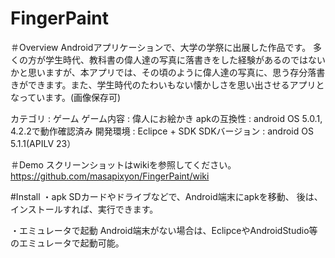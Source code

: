 # FingerPaint

＃Overview
Androidアプリケーションで、大学の学祭に出展した作品です。
多くの方が学生時代、教科書の偉人達の写真に落書きをした経験があるのではないかと思いますが、本アプリでは、その頃のように偉人達の写真に、思う存分落書きができます。また、学生時代のたわいもない懐かしさを思い出させるアプリとなっています。(画像保存可)

カテゴリ : ゲーム
ゲーム内容 : 偉人にお絵かき
apkの互換性 : android OS 5.0.1, 4.2.2で動作確認済み
開発環境 : Eclipce + SDK
SDKバージョン : android OS 5.1.1(APILV 23）


＃Demo
スクリーンショットはwikiを参照してください。
https://github.com/masapixyon/FingerPaint/wiki


#Install
・apk
  SDカードやドライブなどで、Android端末にapkを移動、
  後は、インストールすれば、実行できます。

・エミュレータで起動
  Android端末がない場合は、EclipceやAndroidStudio等のエミュレータで起動可能。

